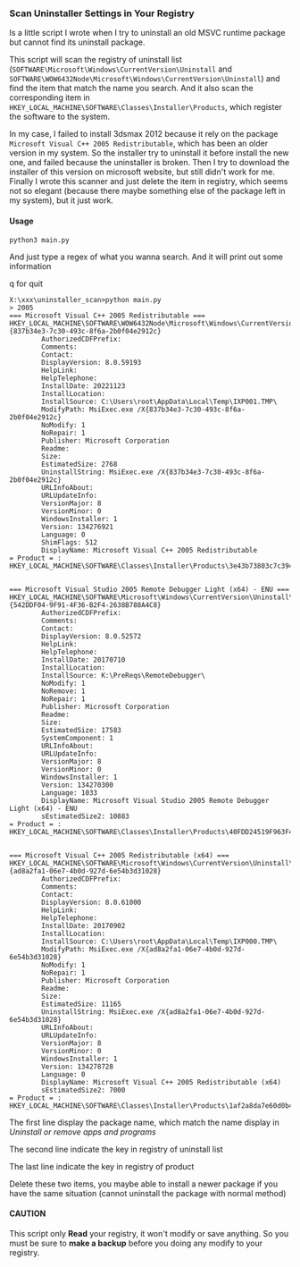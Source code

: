 ### Scan Uninstaller Settings in Your Registry

Is a little script I wrote when I try to uninstall an old MSVC runtime package but cannot find its uninstall package.

This script will scan the registry of uninstall list (`SOFTWARE\Microsoft\Windows\CurrentVersion\Uninstall` and `SOFTWARE\WOW6432Node\Microsoft\Windows\CurrentVersion\Uninstall`) and find the item that match the name you search. And it also scan the corresponding item in `HKEY_LOCAL_MACHINE\SOFTWARE\Classes\Installer\Products`, which register the software to the system.

In my case, I failed to install 3dsmax 2012 because it rely on the package `Microsoft Visual C++ 2005 Redistributable`, which  has been an older version in my system. So the installer try to uninstall it before install the new one, and failed because the uninstaller is broken. Then I try to download the installer of this version on microsoft website, but still didn't work for me. Finally I wrote this scanner and just delete the item in registry, which seems not so elegant (because there maybe something else of the package left in my system), but it just work.

#### Usage

```
python3 main.py
```

And just type a regex of what you wanna search. And it will print out some information

q for quit

```
X:\xxx\uninstaller_scan>python main.py
> 2005
=== Microsoft Visual C++ 2005 Redistributable ===
HKEY_LOCAL_MACHINE\SOFTWARE\WOW6432Node\Microsoft\Windows\CurrentVersion\Uninstall\{837b34e3-7c30-493c-8f6a-2b0f04e2912c}
        AuthorizedCDFPrefix:
        Comments:
        Contact:
        DisplayVersion: 8.0.59193
        HelpLink:
        HelpTelephone:
        InstallDate: 20221123
        InstallLocation:
        InstallSource: C:\Users\root\AppData\Local\Temp\IXP001.TMP\
        ModifyPath: MsiExec.exe /X{837b34e3-7c30-493c-8f6a-2b0f04e2912c}
        NoModify: 1
        NoRepair: 1
        Publisher: Microsoft Corporation
        Readme:
        Size:
        EstimatedSize: 2768
        UninstallString: MsiExec.exe /X{837b34e3-7c30-493c-8f6a-2b0f04e2912c}
        URLInfoAbout:
        URLUpdateInfo:
        VersionMajor: 8
        VersionMinor: 0
        WindowsInstaller: 1
        Version: 134276921
        Language: 0
        ShimFlags: 512
        DisplayName: Microsoft Visual C++ 2005 Redistributable
= Product = : HKEY_LOCAL_MACHINE\SOFTWARE\Classes\Installer\Products\3e43b73803c7c394f8a6b2f0402e19c2


=== Microsoft Visual Studio 2005 Remote Debugger Light (x64) - ENU ===
HKEY_LOCAL_MACHINE\SOFTWARE\Microsoft\Windows\CurrentVersion\Uninstall\{542DDF04-9F91-4F36-B2F4-2638B788A4C8}
        AuthorizedCDFPrefix:
        Comments:
        Contact:
        DisplayVersion: 8.0.52572
        HelpLink:
        HelpTelephone:
        InstallDate: 20170710
        InstallLocation:
        InstallSource: K:\PreReqs\RemoteDebugger\
        NoModify: 1
        NoRemove: 1
        NoRepair: 1
        Publisher: Microsoft Corporation
        Readme:
        Size:
        EstimatedSize: 17583
        SystemComponent: 1
        URLInfoAbout:
        URLUpdateInfo:
        VersionMajor: 8
        VersionMinor: 0
        WindowsInstaller: 1
        Version: 134270300
        Language: 1033
        DisplayName: Microsoft Visual Studio 2005 Remote Debugger Light (x64) - ENU
        sEstimatedSize2: 10883
= Product = : HKEY_LOCAL_MACHINE\SOFTWARE\Classes\Installer\Products\40FDD24519F963F42B4F62837B884A8C


=== Microsoft Visual C++ 2005 Redistributable (x64) ===
HKEY_LOCAL_MACHINE\SOFTWARE\Microsoft\Windows\CurrentVersion\Uninstall\{ad8a2fa1-06e7-4b0d-927d-6e54b3d31028}
        AuthorizedCDFPrefix:
        Comments:
        Contact:
        DisplayVersion: 8.0.61000
        HelpLink:
        HelpTelephone:
        InstallDate: 20170902
        InstallLocation:
        InstallSource: C:\Users\root\AppData\Local\Temp\IXP000.TMP\
        ModifyPath: MsiExec.exe /X{ad8a2fa1-06e7-4b0d-927d-6e54b3d31028}
        NoModify: 1
        NoRepair: 1
        Publisher: Microsoft Corporation
        Readme:
        Size:
        EstimatedSize: 11165
        UninstallString: MsiExec.exe /X{ad8a2fa1-06e7-4b0d-927d-6e54b3d31028}
        URLInfoAbout:
        URLUpdateInfo:
        VersionMajor: 8
        VersionMinor: 0
        WindowsInstaller: 1
        Version: 134278728
        Language: 0
        DisplayName: Microsoft Visual C++ 2005 Redistributable (x64)
        sEstimatedSize2: 7000
= Product = : HKEY_LOCAL_MACHINE\SOFTWARE\Classes\Installer\Products\1af2a8da7e60d0b429d7e6453b3d0182
```

The first line display the package name, which match the name display in *Uninstall or remove apps and programs*

The second line indicate the key in registry of uninstall list

The last line indicate the key in registry of product

Delete  these two items, you maybe able to install a newer package if you have the same situation (cannot uninstall the package with normal method)

#### CAUTION

This script only **Read** your registry, it won't modify or save anything. So you must be sure to **make a backup** before you doing any modify to your registry. 
